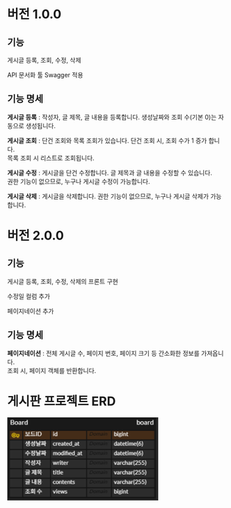 <h1>버전 1.0.0</h1>
<h2>기능</h2>
<p>게시글 등록, 조회, 수정, 삭제</p> 
<p>API 문서화 툴 Swagger 적용</p>

<h2>기능 명세</h2>
<p>
  <b>게시글 등록</b> : 작성자, 글 제목, 글 내용을 등록합니다. 생성날짜와 조회 수(기본 0)는 자동으로 생성됩니다.
</p>
<p>
  <b>게시글 조회</b> : 단건 조회와 목록 조회가 있습니다. 단건 조회 시, 조회 수가 1 증가 합니다.
  <br>목록 조회 시 리스트로 조회됩니다.
</p>
<p>
  <b>게시글 수정</b> : 게시글을 단건 수정합니다. 글 제목과 글 내용을 수정할 수 있습니다. 
  <br>권한 기능이 없으므로, 누구나 게시글 수정이 가능합니다.
</p>
<p>
  <b>게시글 삭제</b> : 게시글을 삭제합니다. 권한 기능이 없으므로, 누구나 게시글 삭제가 가능합니다.
</p>

<h1>버전 2.0.0</h1>
<h2>기능</h2>
<p>게시글 등록, 조회, 수정, 삭제의 프론트 구현</p> 
<p>수정일 컬럼 추가</p>
<p>페이지네이션 추가</p>

<h2>기능 명세</h2>
<p>
  <b>페이지네이션</b> : 전체 게시글 수, 페이지 번호, 페이지 크기 등 간소화한 정보를 가져옵니다.
  <br>조회 시, 페이지 객체를 반환합니다.
</p>

<h1>게시판 프로젝트 ERD</h1>

![게시판 ERD](board.png)